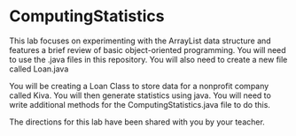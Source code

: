 # ComputingStatistics
This lab focuses on experimenting with the ArrayList data structure and features a brief review of basic object-oriented programming.
You will need to use the .java files in this repository. You will also need to create a new file called Loan.java 

You will be creating a Loan Class to store data for a nonprofit company called Kiva. You will then generate statistics using java. You will need to write additional methods for the ComputingStatistics.java file to do this.

The directions for this lab have been shared with you by your teacher.
